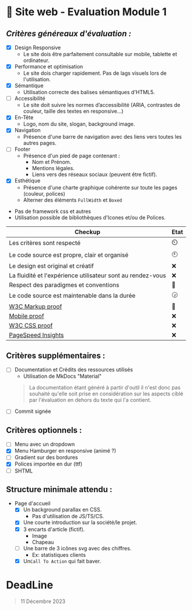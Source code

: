 
# 🍃 Site web - Evaluation Module 1
## _Critères généreaux d'évaluation :_

 - [x] Design Responsive
	* Le site dois être parfaitement consultable sur mobile, tablette et ordinateur.
 - [x] Performance et optimisation
	 * Le site dois charger rapidement. Pas de lags visuels lors de l'utilisation.
 - [x] Sémantique
	 * Utilisation correcte des balises sémantiques d'HTML5.
 - [ ] Accessibilité
	 * Le site doit suivre les normes d’accessibilité (ARIA, contrastes de couleur, taille des textes en responsive...)
 - [x] En-Tête
	 * Logo, nom du site, slogan, background image.
 - [x] Navigation
	 * Présence d'une barre de navigation avec des liens vers toutes les autres pages.
 - [ ] Footer
	 * Présence d'un pied de page contenant :
		 * Nom et Prénom.
		 * Mentions légales.
		 * Liens vers des réseaux sociaux (peuvent être fictif).
 - [x] Esthétique
	 * Présence d'une charte graphique cohérente sur toute les pages (couleur, polices)
	 * Alterner des éléments `FullWidth` et `Boxed`

 - Pas de framework css et autres
 - Utilisation possible de bibliothèques d'Icones et/ou de Polices.

|Checkup| Etat |
|--|--|
| Les critères sont respecté | ⏲️ |
| Le code source est propre, clair et organisé | 🕙 |
|Le design est original et créatif | :x: |
|La fluidité et l'expérience utilisateur sont au rendez-vous | :x: |
|Respect des paradigmes et conventions | 🔖 |
|Le code source est maintenable dans la durée | 🕞  |
|[W3C Markup proof]([https://validator.w3.org/](https://validator.w3.org/nu/?doc=https%3A%2F%2Fmh-module-1.netlify.app)) | 🔬 |
|[Mobile proof](https://ready.mobi/) | :x: |
|[W3C CSS proof](https://jigsaw.w3.org/css-validator/) | :x: |
|[PageSpeed Insights](https://pagespeed.web.dev/) | :x: |


## Critères supplémentaires :

 - [ ] Documentation et Crédits des ressources utilisés
	 - Utilisation de MkDocs "Material"
	 > La documentation étant généré à partir d'outil il n'est donc pas souhaité qu'elle soit prise en considération sur les aspects ciblé par l'évaluation en dehors du texte qui l'a contient.
 - [ ] Commit signée

## Critères optionnels :

 - [ ] Menu avec un dropdown
 - [x] Menu Hamburger en responsive (animé ?)
 - [ ] Gradient sur des bordures
 - [x] Polices importée en dur (ttf)
 - [ ] SHTML

## Structure minimale attendu :

 - Page d'accueil
	 - [x] Un background parallax en CSS.
		 - Pas d'utilisation de JS/TS/CS.
	 - [x] Une courte introduction sur la société/le projet.
	 - [x] 3 encarts d'article (fictif).
		 - Image
		 - Chapeau
	 - [ ] Une barre de 3 icônes svg avec des chiffres.
		 -  Ex: statistiques clients
	 - [x] Un`Call To Action` qui fait baver.
# DeadLine

> 11 Décembre 2023

